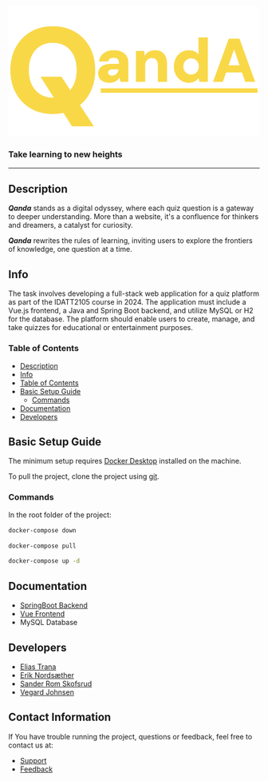 ![logo](quanda_logo.png)

### Take learning to new heights

---

## Description

___Qanda___ stands as a digital odyssey, where each quiz question is a gateway to deeper 
understanding. More than a website, it's a confluence for thinkers and dreamers, a catalyst for curiosity.

___Qanda___ rewrites the rules of learning, inviting users to explore the frontiers of knowledge, one question at a time.

## Info

The task involves developing a full-stack web application for a quiz platform as part of the IDATT2105 course in 2024. The application must include a Vue.js frontend, a Java and Spring Boot backend, and utilize MySQL or H2 for the database. The platform should enable users to create, manage, and take quizzes for educational or entertainment purposes.

### Table of Contents

- [Description](#description)
- [Info](#info)
- [Table of Contents](#table-of-contents)
- [Basic Setup Guide](#basic-setup-guide)
  - [Commands](#commands)
- [Documentation](#documentation)
- [Developers](#developers)

## Basic Setup Guide

The minimum setup requires [Docker Desktop](https://www.docker.com/products/docker-desktop/) installed on the machine.

To pull the project, clone the project using [git](https://git-scm.com/downloads). 

### Commands

In the root folder of the project:

```bash
docker-compose down
```

```bash
docker-compose pull
```

```bash
docker-compose up -d
```

## Documentation

- [SpringBoot Backend](https://github.com/Eliastrana/FullStackProject/tree/main/Backend)
- [Vue Frontend](https://github.com/Eliastrana/FullStackProject/tree/main/Frontend)
- MySQL Database


## Developers

- [Elias Trana](https://github.com/Eliastrana)
- [Erik Nordsæther](https://github.com/eriktur)
- [Sander Rom Skofsrud](https://github.com/SanderSkofsrud)
- [Vegard Johnsen](https://github.com/VegardJohnsen)

## Contact Information

If You have trouble running the project, questions or feedback, feel free to contact us at:

- [Support](mailto:support@quand.no)
- [Feedback](mailto:support@quand.no)
